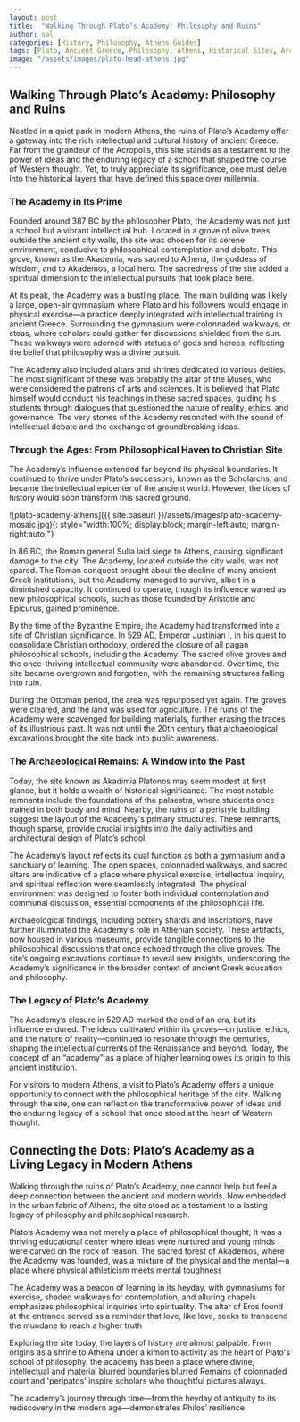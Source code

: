 ```yaml
---
layout: post
title:  "Walking Through Plato’s Academy: Philosophy and Ruins"
author: sal
categories: [History, Philosophy, Athens Guides]
tags: [Plato, Ancient Greece, Philosophy, Athens, Historical Sites, Archaeology]
image: "/assets/images/plato-head-athens.jpg"
---
```


## Walking Through Plato’s Academy: Philosophy and Ruins

Nestled in a quiet park in modern Athens, the ruins of Plato’s Academy offer a gateway into the rich intellectual and cultural history of ancient Greece. Far from the grandeur of the Acropolis, this site stands as a testament to the power of ideas and the enduring legacy of a school that shaped the course of Western thought. Yet, to truly appreciate its significance, one must delve into the historical layers that have defined this space over millennia.

### The Academy in Its Prime

Founded around 387 BC by the philosopher Plato, the Academy was not just a school but a vibrant intellectual hub. Located in a grove of olive trees outside the ancient city walls, the site was chosen for its serene environment, conducive to philosophical contemplation and debate. This grove, known as the Akademia, was sacred to Athena, the goddess of wisdom, and to Akademos, a local hero. The sacredness of the site added a spiritual dimension to the intellectual pursuits that took place here.

At its peak, the Academy was a bustling place. The main building was likely a large, open-air gymnasium where Plato and his followers would engage in physical exercise—a practice deeply integrated with intellectual training in ancient Greece. Surrounding the gymnasium were colonnaded walkways, or stoas, where scholars could gather for discussions shielded from the sun. These walkways were adorned with statues of gods and heroes, reflecting the belief that philosophy was a divine pursuit.

The Academy also included altars and shrines dedicated to various deities. The most significant of these was probably the altar of the Muses, who were considered the patrons of arts and sciences. It is believed that Plato himself would conduct his teachings in these sacred spaces, guiding his students through dialogues that questioned the nature of reality, ethics, and governance. The very stones of the Academy resonated with the sound of intellectual debate and the exchange of groundbreaking ideas.

### Through the Ages: From Philosophical Haven to Christian Site

The Academy’s influence extended far beyond its physical boundaries. It continued to thrive under Plato’s successors, known as the Scholarchs, and became the intellectual epicenter of the ancient world. However, the tides of history would soon transform this sacred ground.

![plato-academy-athens]({{ site.baseurl }}/assets/images/plato-academy-mosaic.jpg){: style="width:100%; display:block; margin-left:auto; margin-right:auto;"}

In 86 BC, the Roman general Sulla laid siege to Athens, causing significant damage to the city. The Academy, located outside the city walls, was not spared. The Roman conquest brought about the decline of many ancient Greek institutions, but the Academy managed to survive, albeit in a diminished capacity. It continued to operate, though its influence waned as new philosophical schools, such as those founded by Aristotle and Epicurus, gained prominence.

By the time of the Byzantine Empire, the Academy had transformed into a site of Christian significance. In 529 AD, Emperor Justinian I, in his quest to consolidate Christian orthodoxy, ordered the closure of all pagan philosophical schools, including the Academy. The sacred olive groves and the once-thriving intellectual community were abandoned. Over time, the site became overgrown and forgotten, with the remaining structures falling into ruin.

During the Ottoman period, the area was repurposed yet again. The groves were cleared, and the land was used for agriculture. The ruins of the Academy were scavenged for building materials, further erasing the traces of its illustrious past. It was not until the 20th century that archaeological excavations brought the site back into public awareness.

### The Archaeological Remains: A Window into the Past

Today, the site known as Akadimia Platonos may seem modest at first glance, but it holds a wealth of historical significance. The most notable remnants include the foundations of the palaestra, where students once trained in both body and mind. Nearby, the ruins of a peristyle building suggest the layout of the Academy's primary structures. These remnants, though sparse, provide crucial insights into the daily activities and architectural design of Plato’s school.

The Academy’s layout reflects its dual function as both a gymnasium and a sanctuary of learning. The open spaces, colonnaded walkways, and sacred altars are indicative of a place where physical exercise, intellectual inquiry, and spiritual reflection were seamlessly integrated. The physical environment was designed to foster both individual contemplation and communal discussion, essential components of the philosophical life.

Archaeological findings, including pottery shards and inscriptions, have further illuminated the Academy's role in Athenian society. These artifacts, now housed in various museums, provide tangible connections to the philosophical discussions that once echoed through the olive groves. The site’s ongoing excavations continue to reveal new insights, underscoring the Academy’s significance in the broader context of ancient Greek education and philosophy.

### The Legacy of Plato’s Academy

The Academy’s closure in 529 AD marked the end of an era, but its influence endured. The ideas cultivated within its groves—on justice, ethics, and the nature of reality—continued to resonate through the centuries, shaping the intellectual currents of the Renaissance and beyond. Today, the concept of an “academy” as a place of higher learning owes its origin to this ancient institution.

For visitors to modern Athens, a visit to Plato’s Academy offers a unique opportunity to connect with the philosophical heritage of the city. Walking through the site, one can reflect on the transformative power of ideas and the enduring legacy of a school that once stood at the heart of Western thought.

## Connecting the Dots: Plato’s Academy as a Living Legacy in Modern Athens

Walking through the ruins of Plato’s Academy, one cannot help but feel a deep connection between the ancient and modern worlds. Now embedded in the urban fabric of Athens, the site stood as a testament to a lasting legacy of philosophy and philosophical research.

Plato’s Academy was not merely a place of philosophical thought; It was a thriving educational center where ideas were nurtured and young minds were carved on the rock of reason. The sacred forest of Akademos, where the Academy was founded, was a mixture of the physical and the mental—a place where physical athleticism meets mental toughness

The Academy was a beacon of learning in its heyday, with gymnasiums for exercise, shaded walkways for contemplation, and alluring chapels emphasizes philosophical inquiries into spirituality. The altar of Eros found at the entrance served as a reminder that love, like love, seeks to transcend the mundane to reach a higher truth

Exploring the site today, the layers of history are almost palpable. From origins as a shrine to Athena under a kimon to activity as the heart of Plato's school of philosophy, the academy has been a place where divine, intellectual and material blurred boundaries blurred Remains of colonnaded court and 'peripatos' inspire scholars who thoughtful pictures always.

The academy’s journey through time—from the heyday of antiquity to its rediscovery in the modern age—demonstrates Philos’ resilience